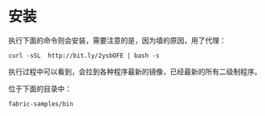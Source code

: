 # 安装

执行下面的命令则会安装，需要注意的是，因为墙的原因，用了代理：

```command
curl -sSL  http://bit.ly/2ysbOFE | bash -s
```

执行过程中可以看到，会拉到各种程序最新的镜像，已经最新的所有二级制程序。

位于下面的目录中：

```dir
fabric-samples/bin
```

